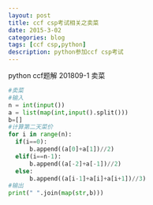 ```yaml
---
layout: post
title: ccf csp考试相关之卖菜
date: 2015-3-02
categories: blog
tags: [ccf csp,python]
description: python参加ccf csp考试
---
```


python ccf题解 201809-1 卖菜  

  ```python
#卖菜
#输入
n = int(input())
a = list(map(int,input().split()))
b=[]
#计算第二天菜价
for i in range(n):
    if(i==0):
        b.append((a[0]+a[1])//2)
    elif(i==n-1):
        b.append((a[-2]+a[-1])//2)
    else:
        b.append((a[i-1]+a[i]+a[i+1])//3)
#输出
print(" ".join(map(str,b)))
```














